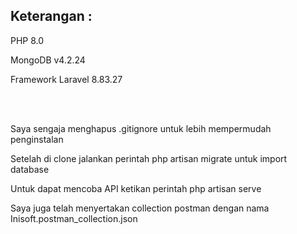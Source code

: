 <h2>Keterangan :</h2>
<p>PHP 8.0</p>
<p>MongoDB v4.2.24</p>
<p>Framework Laravel 8.83.27</p>
<br><br>
<p>Saya sengaja menghapus .gitignore untuk lebih mempermudah penginstalan</p>
<p>Setelah di clone jalankan perintah php artisan migrate untuk import database</p>
<p>Untuk dapat mencoba API ketikan perintah php artisan serve</p>
<p>Saya juga telah menyertakan collection postman dengan nama Inisoft.postman_collection.json</p>